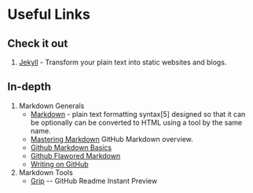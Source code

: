 [//]: # ( vim:set ts=4: )

# Useful Links #

## Check it out ##
1. [Jekyll](http://jekyllrb.com/) - 
   Transform your plain text into static websites and blogs.

## In-depth ##

1. Markdown Generals
	* [Markdown](https://en.wikipedia.org/wiki/Markdown) -
	  plain text formatting syntax[5] designed so that it can be optionally
      can be converted to HTML using a tool by the same name.
	* [Mastering Markdown](https://guides.github.com/features/mastering-markdown/)
	  GitHub Markdown overview.
	* [Github Markdown Basics](https://help.github.com/articles/markdown-basics)
	* [Github Flawored Markdown](https://help.github.com/articles/github-flavored-markdown)
	* [Writing on GitHub](https://help.github.com/articles/writing-on-github)
2. Markdown Tools
	* [Grip](https://github.com/joeyespo/grip) -- GitHub Readme Instant Preview
